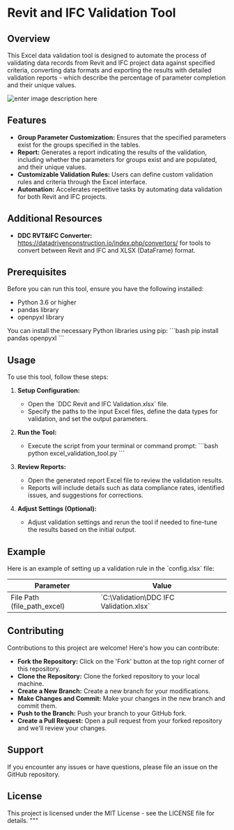 # Revit and IFC Validation Tool

## Overview
This Excel data validation tool is designed to automate the process of validating data records from Revit and IFC project data against specified criteria, converting data formats and exporting the results with detailed validation reports - which describe the percentage of parameter completion and their unique values. 


![enter image description here](https://datadrivenconstruction.io/wp-content/uploads/2024/07/DDC-Validation-Revit-and-IFC-.jpg.jpg)


## Features
- **Group Parameter Customization:** Ensures that the specified parameters exist for the groups specified in the tables.
- **Report:** Generates a report indicating the results of the validation, including whether the parameters for groups exist and are populated, and their unique values.
- **Customizable Validation Rules:** Users can define custom validation rules and criteria through the Excel interface.
- **Automation:** Accelerates repetitive tasks by automating data validation for both Revit and IFC projects.

## Additional Resources

-   **DDC RVT&IFC Converter:** https://datadrivenconstruction.io/index.php/convertors/ for tools to convert between Revit and IFC and XLSX (DataFrame) format.


## Prerequisites
Before you can run this tool, ensure you have the following installed:
- Python 3.6 or higher
- pandas library
- openpyxl library


You can install the necessary Python libraries using pip:
\`\`\`bash
pip install pandas openpyxl
\`\`\`

## Usage
To use this tool, follow these steps:

1. **Setup Configuration:**
   - Open the \`DDC Revit and IFC Validation.xlsx\` file.
   - Specify the paths to the input Excel files, define the data types for validation, and set the output parameters.

2. **Run the Tool:**
   - Execute the script from your terminal or command prompt:
     \`\`\`bash
     python excel_validation_tool.py
     \`\`\`

3. **Review Reports:**
   - Open the generated report Excel file to review the validation results.
   - Reports will include details such as data compliance rates, identified issues, and suggestions for corrections.

4. **Adjust Settings (Optional):**
   - Adjust validation settings and rerun the tool if needed to fine-tune the results based on the initial output.

## Example
Here is an example of setting up a validation rule in the \`config.xlsx\` file:

| Parameter          | Value                  |
| ------------------ | ---------------------- |
| File Path (file_path_excel)            | \`C:\Validation\DDC IFC Validation.xlsx\`   



## Contributing
Contributions to this project are welcome! Here's how you can contribute:
- **Fork the Repository:** Click on the 'Fork' button at the top right corner of this repository.
- **Clone the Repository:** Clone the forked repository to your local machine.
- **Create a New Branch:** Create a new branch for your modifications.
- **Make Changes and Commit:** Make your changes in the new branch and commit them.
- **Push to the Branch:** Push your branch to your GitHub fork.
- **Create a Pull Request:** Open a pull request from your forked repository and we'll review your changes.

## Support
If you encounter any issues or have questions, please file an issue on the GitHub repository.

## License
This project is licensed under the MIT License - see the LICENSE file for details.
"""
